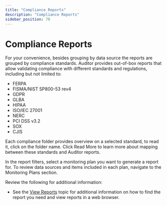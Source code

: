 ```yaml
---
title: "Compliance Reports"
description: "Compliance Reports"
sidebar_position: 70
---
```


# Compliance Reports

For your convenience, besides grouping by data source the reports are grouped by compliance
standards. Auditor provides out-of-box reports that allow validating compliance with different
standards and regulations, including but not limited to:

- FERPA
- FISMA/NIST SP800-53 rev4
- GDPR
- GLBA
- HIPAA
- ISO/IEC 27001
- NERC
- PCI DSS v3.2
- SOX
- CJIS

Each compliance folder provides overview on a selected standard, to read it, click on the folder
name. Click Read More to learn more about mapping between these standards and Auditor reports.

In the report filters, select a monitoring plan you want to generate a report for. To review data
sources and items included in each plan, navigate to the Monitoring Plans section.

Review the following for additional information:

- See the [View Reports](/docs/auditor/10.8/admin/reports/view.md) topic for additional information on how to find the report you
  need and view reports in a web browser.
